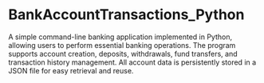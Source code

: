 # BankAccountTransactions_Python
A simple command-line banking application implemented in Python, allowing users to perform essential banking operations. The program supports account creation, deposits, withdrawals, fund transfers, and transaction history management. All account data is persistently stored in a JSON file for easy retrieval and reuse.
